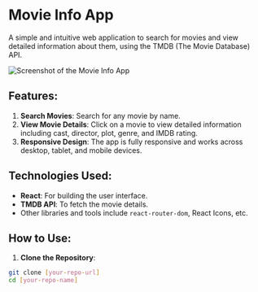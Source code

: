 # Movie Info App

A simple and intuitive web application to search for movies and view detailed information about them, using the TMDB (The Movie Database) API.

![Screenshot of the Movie Info App](link-to-a-screenshot-of-your-app-if-available)

## Features:

1. **Search Movies**: Search for any movie by name.
2. **View Movie Details**: Click on a movie to view detailed information including cast, director, plot, genre, and IMDB rating.
3. **Responsive Design**: The app is fully responsive and works across desktop, tablet, and mobile devices.

## Technologies Used:

- **React**: For building the user interface.
- **TMDB API**: To fetch the movie details.
- Other libraries and tools include `react-router-dom`, React Icons, etc.

## How to Use:

1. **Clone the Repository**: 

```bash
git clone [your-repo-url]
cd [your-repo-name]

